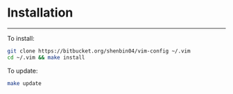 # Installation
--------------

To install:
```sh
git clone https://bitbucket.org/shenbin04/vim-config ~/.vim
cd ~/.vim && make install
```

To update:
```sh
make update
```
